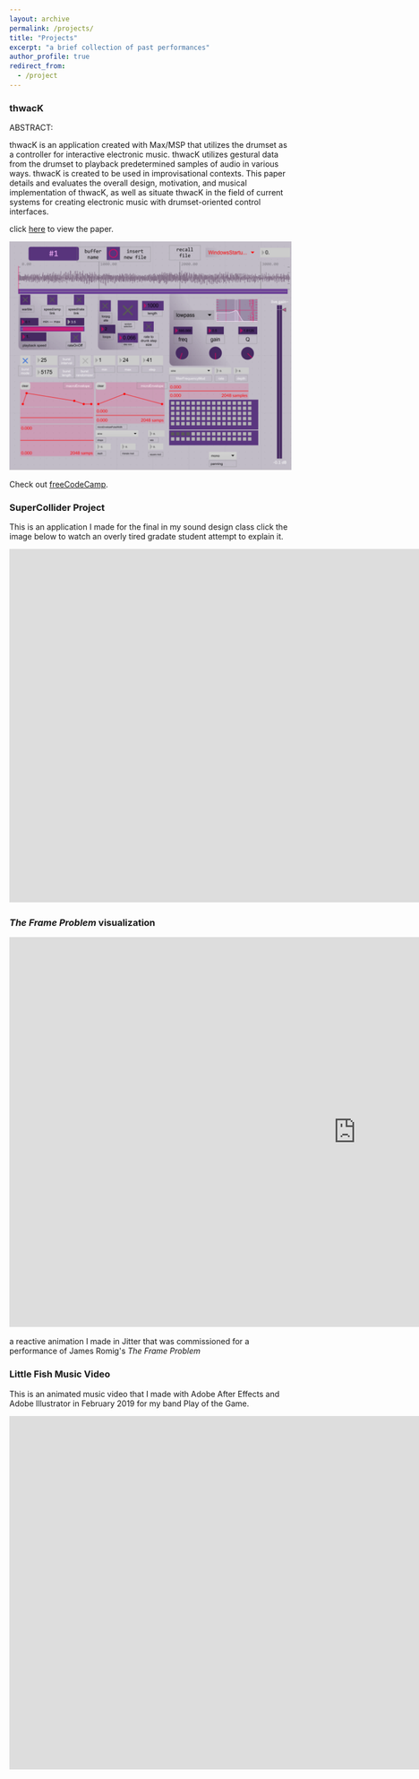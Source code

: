 ```yaml
---
layout: archive
permalink: /projects/
title: "Projects"
excerpt: "a brief collection of past performances"
author_profile: true
redirect_from:
  - /project
---
```

### thwacK

ABSTRACT:

thwacK is an application created with Max/MSP that utilizes the drumset as a controller
for interactive electronic music. thwacK utilizes gestural data from the drumset to playback
predetermined samples of audio in various ways. thwacK is created to be used in improvisational
contexts. This paper details and evaluates the overall design, motivation, and musical
implementation of thwacK, as well as situate thwacK in the field of current systems for creating
electronic music with drumset-oriented control interfaces.

click [here](https://drive.google.com/file/d/1QcuCru6chZE39PMPIwg584B9R1MqQKsw/view?usp=sharing) to view the paper.

![thwack Paper](/images/thwacKGUI.png)

<p>Check out <a href="https://www.freecodecamp.org/">freeCodeCamp</a>.</p>

### SuperCollider Project

This is an application I made for the final in my sound design class click the image below to watch an overly tired gradate student attempt to explain it.

<iframe width="1730" height="631" src="https://www.youtube.com/embed/lOi8PRqyTMY" frameborder="0" allow="accelerometer; autoplay; clipboard-write; encrypted-media; gyroscope; picture-in-picture" allowfullscreen></iframe>

### *The Frame Problem* visualization

<iframe width="1237" height="696" src="https://www.youtube.com/embed/IjbH4vKV9T4" frameborder="0" allow="accelerometer; autoplay; clipboard-write; encrypted-media; gyroscope; picture-in-picture" allowfullscreen></iframe>

a reactive animation I made in Jitter that was commissioned for a performance of James Romig's *The Frame Problem*

### Little Fish Music Video

This is an animated music video that I made with Adobe After Effects and Adobe Illustrator in February 2019 for my band Play of the Game. 

<iframe width="1730" height="631" src="https://www.youtube.com/embed/FR_n7_dB_QA" frameborder="0" allow="accelerometer; autoplay; clipboard-write; encrypted-media; gyroscope; picture-in-picture" allowfullscreen></iframe>

